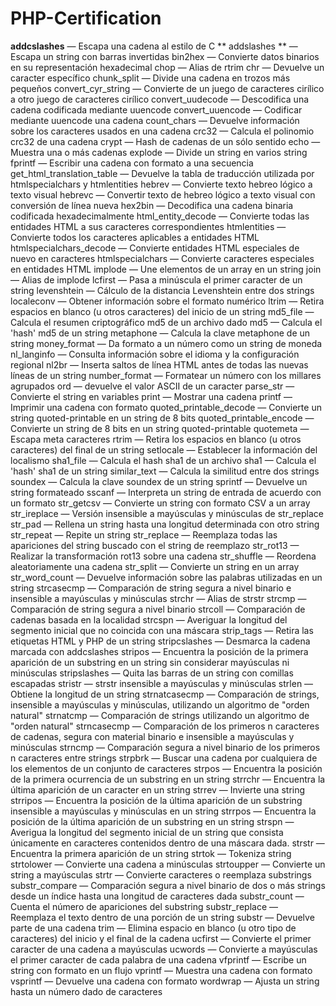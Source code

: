 # PHP-Certification


**addcslashes**  — Escapa una cadena al estilo de C
** addslashes ** — Escapa un string con barras invertidas
bin2hex — Convierte datos binarios en su representación hexadecimal
chop — Alias de rtrim
chr — Devuelve un caracter específico
chunk_split — Divide una cadena en trozos más pequeños
convert_cyr_string — Convierte de un juego de caracteres cirílico a otro juego de caracteres cirílico
convert_uudecode — Descodifica una cadena codificada mediante uuencode
convert_uuencode — Codificar mediante uuencode una cadena
count_chars — Devuelve información sobre los caracteres usados en una cadena
crc32 — Calcula el polinomio crc32 de una cadena
crypt — Hash de cadenas de un sólo sentido
echo — Muestra una o más cadenas
explode — Divide un string en varios string
fprintf — Escribir una cadena con formato a una secuencia
get_html_translation_table — Devuelve la tabla de traducción utilizada por htmlspecialchars y htmlentities
hebrev — Convierte texto hebreo lógico a texto visual
hebrevc — Convertir texto de hebreo lógico a texto visual con conversión de línea nueva
hex2bin — Decodifica una cadena binaria codificada hexadecimalmente
html_entity_decode — Convierte todas las entidades HTML a sus caracteres correspondientes
htmlentities — Convierte todos los caracteres aplicables a entidades HTML
htmlspecialchars_decode — Convierte entidades HTML especiales de nuevo en caracteres
htmlspecialchars — Convierte caracteres especiales en entidades HTML
implode — Une elementos de un array en un string
join — Alias de implode
lcfirst — Pasa a minúscula el primer caracter de un string
levenshtein — Cálculo de la distancia Levenshtein entre dos strings
localeconv — Obtener información sobre el formato numérico
ltrim — Retira espacios en blanco (u otros caracteres) del inicio de un string
md5_file — Calcula el resumen criptográfico md5 de un archivo dado
md5 — Calcula el 'hash' md5 de un string
metaphone — Calcula la clave metaphone de un string
money_format — Da formato a un número como un string de moneda
nl_langinfo — Consulta información sobre el idioma y la configuración regional
nl2br — Inserta saltos de línea HTML antes de todas las nuevas líneas de un string
number_format — Formatear un número con los millares agrupados
ord — devuelve el valor ASCII de un caracter
parse_str — Convierte el string en variables
print — Mostrar una cadena
printf — Imprimir una cadena con formato
quoted_printable_decode — Convierte un string quoted-printable en un string de 8 bits
quoted_printable_encode — Convierte un string de 8 bits en un string quoted-printable
quotemeta — Escapa meta caracteres
rtrim — Retira los espacios en blanco (u otros caracteres) del final de un string
setlocale — Establecer la información del localismo
sha1_file — Calcula el hash sha1 de un archivo
sha1 — Calcula el 'hash' sha1 de un string
similar_text — Calcula la similitud entre dos strings
soundex — Calcula la clave soundex de un string
sprintf — Devuelve un string formateado
sscanf — Interpreta un string de entrada de acuerdo con un formato
str_getcsv — Convierte un string con formato CSV a un array
str_ireplace — Versión insensible a mayúsculas y minúsculas de str_replace
str_pad — Rellena un string hasta una longitud determinada con otro string
str_repeat — Repite un string
str_replace — Reemplaza todas las apariciones del string buscado con el string de reemplazo
str_rot13 — Realizar la transformación rot13 sobre una cadena
str_shuffle — Reordena aleatoriamente una cadena
str_split — Convierte un string en un array
str_word_count — Devuelve información sobre las palabras utilizadas en un string
strcasecmp — Comparación de string segura a nivel binario e insensible a mayúsculas y minúsculas
strchr — Alias de strstr
strcmp — Comparación de string segura a nivel binario
strcoll — Comparación de cadenas basada en la localidad
strcspn — Averiguar la longitud del segmento inicial que no coincida con una máscara
strip_tags — Retira las etiquetas HTML y PHP de un string
stripcslashes — Desmarca la cadena marcada con addcslashes
stripos — Encuentra la posición de la primera aparición de un substring en un string sin considerar mayúsculas ni minúsculas
stripslashes — Quita las barras de un string con comillas escapadas
stristr — strstr insensible a mayúsculas y minúsculas
strlen — Obtiene la longitud de un string
strnatcasecmp — Comparación de strings, insensible a mayúsculas y minúsculas, utilizando un algoritmo de "orden natural"
strnatcmp — Comparación de strings utilizando un algoritmo de "orden natural"
strncasecmp — Comparación de los primeros n caracteres de cadenas, segura con material binario e insensible a mayúsculas y minúsculas
strncmp — Comparación segura a nivel binario de los primeros n caracteres entre strings
strpbrk — Buscar una cadena por cualquiera de los elementos de un conjunto de caracteres
strpos — Encuentra la posición de la primera ocurrencia de un substring en un string
strrchr — Encuentra la última aparición de un caracter en un string
strrev — Invierte una string
strripos — Encuentra la posición de la última aparición de un substring insensible a mayúsculas y minúsculas en un string
strrpos — Encuentra la posición de la última aparición de un substring en un string
strspn — Averigua la longitud del segmento inicial de un string que consista únicamente en caracteres contenidos dentro de una máscara dada.
strstr — Encuentra la primera aparición de un string
strtok — Tokeniza string
strtolower — Convierte una cadena a minúsculas
strtoupper — Convierte un string a mayúsculas
strtr — Convierte caracteres o reemplaza substrings
substr_compare — Comparación segura a nivel binario de dos o más strings desde un índice hasta una longitud de caracteres dada
substr_count — Cuenta el número de apariciones del substring
substr_replace — Reemplaza el texto dentro de una porción de un string
substr — Devuelve parte de una cadena
trim — Elimina espacio en blanco (u otro tipo de caracteres) del inicio y el final de la cadena
ucfirst — Convierte el primer caracter de una cadena a mayúsculas
ucwords — Convierte a mayúsculas el primer caracter de cada palabra de una cadena
vfprintf — Escribe un string con formato en un flujo
vprintf — Muestra una cadena con formato
vsprintf — Devuelve una cadena con formato
wordwrap — Ajusta un string hasta un número dado de caracteres
